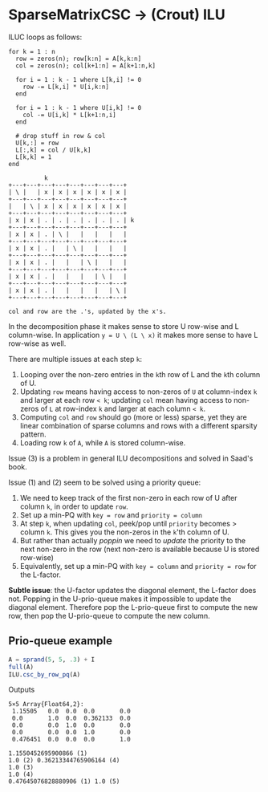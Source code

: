 # SparseMatrixCSC → (Crout) ILU

ILUC loops as follows:

```
for k = 1 : n
  row = zeros(n); row[k:n] = A[k,k:n]
  col = zeros(n); col[k+1:n] = A[k+1:n,k]

  for i = 1 : k - 1 where L[k,i] != 0
    row -= L[k,i] * U[i,k:n]
  end

  for i = 1 : k - 1 where U[i,k] != 0
    col -= U[i,k] * L[k+1:n,i]
  end

  # drop stuff in row & col
  U[k,:] = row
  L[:,k] = col / U[k,k]
  L[k,k] = 1
end
```

```
          k
+---+---+---+---+---+---+---+---+
| \ |   | x | x | x | x | x | x |
+---+---+---+---+---+---+---+---+
|   | \ | x | x | x | x | x | x |
+---+---+---+---+---+---+---+---+
| x | x | . | . | . | . | . | . | k
+---+---+---+---+---+---+---+---+
| x | x | . | \ |   |   |   |   |
+---+---+---+---+---+---+---+---+
| x | x | . |   | \ |   |   |   |
+---+---+---+---+---+---+---+---+
| x | x | . |   |   | \ |   |   |
+---+---+---+---+---+---+---+---+
| x | x | . |   |   |   | \ |   |
+---+---+---+---+---+---+---+---+
| x | x | . |   |   |   |   | \ |
+---+---+---+---+---+---+---+---+

col and row are the .'s, updated by the x's.
```

In the decomposition phase it makes sense to store U row-wise and L column-wise. In application `y = U \ (L \ x)` it makes more sense to have L row-wise as well.

There are multiple issues at each step `k`:

1. Looping over the non-zero entries in the `k`th row of L and the `k`th column of U.
2. Updating `row` means having access to non-zeros of `U` at column-index `k` and larger at each row `< k`; updating `col` mean having access to non-zeros of `L` at row-index `k` and larger at each column `< k`.
3. Computing `col` and `row` should go (more or less) sparse, yet they are linear combination of sparse columns and rows with a different sparsity pattern.
4. Loading row `k` of `A`, while `A` is stored column-wise.

Issue (3) is a problem in general ILU decompositions and solved in Saad's book.

Issue (1) and (2) seem to be solved using a priority queue:

1. We need to keep track of the first non-zero in each row of U after column `k`, in order to update `row`.
2. Set up a min-PQ with `key = row` and `priority = column`
3. At step `k`, when updating `col`, peek/pop until `priority` becomes > column `k`. This gives you the non-zeros in the `k`'th column of U.
4. But rather than actually *poppin* we need to *update* the priority to the next non-zero in the row (next non-zero is available because U is stored row-wise)
5. Equivalently, set up a min-PQ with `key = column` and `priority = row` for the L-factor.

**Subtle issue**: the U-factor updates the diagonal element, the L-factor does not. Popping in the U-prio-queue makes it impossible to update the diagonal element. Therefore pop the L-prio-queue first to compute the new row, then pop the U-prio-queue to compute the new column.

## Prio-queue example

```julia
A = sprand(5, 5, .3) + I
full(A)
ILU.csc_by_row_pq(A)
```

Outputs

```
5×5 Array{Float64,2}:
 1.15505   0.0  0.0  0.0       0.0
 0.0       1.0  0.0  0.362133  0.0
 0.0       0.0  1.0  0.0       0.0
 0.0       0.0  0.0  1.0       0.0
 0.476451  0.0  0.0  0.0       1.0

1.1550452695900866 (1)
1.0 (2) 0.36213344765906164 (4)
1.0 (3)
1.0 (4)
0.47645076828880906 (1) 1.0 (5)
```